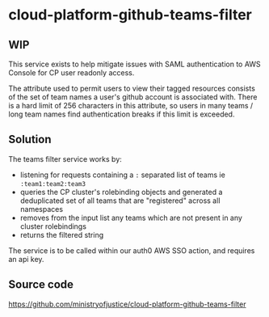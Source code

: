 # cloud-platform-github-teams-filter

## WIP

This service exists to help mitigate issues with SAML authentication to AWS Console for CP user readonly access.

The attribute used to permit users to view their tagged resources consists of the set of team names a user's github account is associated with. There is a hard limit of 256 characters in this attribute, so users in many teams / long team names find authentication breaks if this limit is exceeded.

## Solution

The teams filter service works by: 

- listening for requests containing a `:` separated list of teams ie `:team1:team2:team3`
- queries the CP cluster's rolebinding objects and generated a deduplicated set of all teams that are "registered" across all namespaces
- removes from the input list any teams which are not present in any cluster rolebindings
- returns the filtered string

The service is to be called within our auth0 AWS SSO action, and requires an api key.

## Source code

https://github.com/ministryofjustice/cloud-platform-github-teams-filter


